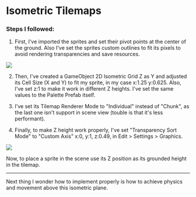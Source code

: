 # Isometric Tilemaps

### Steps I followed:

1. First, I've imported the sprites and set their pivot points at the center of the ground. Also I've set the sprites custom outlines to fit its pixels to avoid rendering transparencies and save resources.

![](https://i.gyazo.com/9a2e7bd7015e6177ddce4dda5534bf2a.png)

2. Then, I've created a GameObject 2D Isometric Grid Z as Y and adjusted its Cell Size (X and Y) to fit my sprite, in my case x:1.25 y:0.625. Also, I've set z:1 to make it work in different Z heights. I've set the same values to the Palette Prefab itself.

3. I've set its Tilemap Renderer Mode to "Individual" instead of "Chunk", as the last one isn't support in scene view (touble is that it's less performant).

4. Finally, to make Z height work properly, I've set "Transparency Sort Mode" to "Custom Axis" x:0, y:1, z:0.49, in Edit > Settings > Graphics.

![](https://i.gyazo.com/4f7e21da0193ab9d6a7b41e70fa690c7.png)

Now, to place a sprite in the scene use its Z position as its grounded height in the tilemap.

---

Next thing I wonder how to implement properly is how to achieve physics and movement above this isometric plane.
